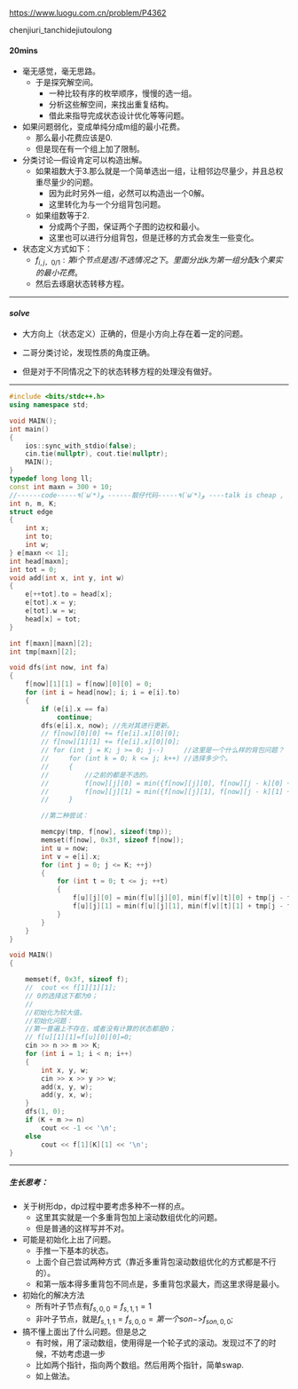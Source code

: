 https://www.luogu.com.cn/problem/P4362

chenjiuri_tanchidejiutoulong

#### 20mins

- 毫无感觉，毫无思路。
  - 于是探究解空间。
    - 一种比较有序的枚举顺序，慢慢的选一组。
    - 分析这些解空间，来找出重复结构。
    - 借此来指导完成状态设计优化等等问题。
- 如果问题弱化，变成单纯分成m组的最小花费。
  - 那么最小花费应该是0.
  - 但是现在有一个组上加了限制。
- 分类讨论—假设肯定可以构造出解。
  - 如果祖数大于3.那么就是一个简单选出一组，让相邻边尽量少，并且总权重尽量少的问题。
    - 因为此时另外一组，必然可以构造出一个0解。
    - 这里转化为与一个分组背包问题。
  - 如果组数等于2.
    - 分成两个子图，保证两个子图的边权和最小。
    - 这里也可以进行分组背包，但是迁移的方式会发生一些变化。
- 状态定义方式如下：
  - $f_{i,j，0/1}:第i个节点是选/不选情况之下。里面分出k为第一组分配k个果实的最小花费。$
  - 然后去琢磨状态转移方程。

----------

#### $solve$

- 大方向上（状态定义）正确的，但是小方向上存在着一定的问题。

- 二哥分类讨论，发现性质的角度正确。
- 但是对于不同情况之下的状态转移方程的处理没有做好。

-----

```cpp
#include <bits/stdc++.h>
using namespace std;

void MAIN();
int main()
{
    ios::sync_with_stdio(false);
    cin.tie(nullptr), cout.tie(nullptr);
    MAIN();
}
typedef long long ll;
const int maxn = 300 + 10;
//------code-----٩(ˊωˋ*)و ------靓仔代码-----٩(ˊωˋ*)و ----talk is cheap , show me the code--------
int n, m, K;
struct edge
{
    int x;
    int to;
    int w;
} e[maxn << 1];
int head[maxn];
int tot = 0;
void add(int x, int y, int w)
{
    e[++tot].to = head[x];
    e[tot].x = y;
    e[tot].w = w;
    head[x] = tot;
}

int f[maxn][maxn][2];
int tmp[maxn][2];

void dfs(int now, int fa)
{
    f[now][1][1] = f[now][0][0] = 0;
    for (int i = head[now]; i; i = e[i].to)
    {
        if (e[i].x == fa)
            continue;
        dfs(e[i].x, now); //先对其进行更新。
        // f[now][0][0] += f[e[i].x][0][0];
        // f[now][1][1] += f[e[i].x][0][0];
        // for (int j = K; j >= 0; j--)     //这里是一个什么样的背包问题？
        //     for (int k = 0; k <= j; k++) //选择多少个。
        //     {
        //         //之前的都是不选的。
        //         f[now][j][0] = min({f[now][j][0], f[now][j - k][0] + f[e[i].x][k][0] + (m == 2) * e[i].w, f[now][j - k][0] + f[e[i].x][k][1]});
        //         f[now][j][1] = min({f[now][j][1], f[now][j - k][1] + f[e[i].x][k][0], f[now][j - k][1] + f[e[i].x][k][1] + e[i].w});
        //     }

        //第二种尝试：

        memcpy(tmp, f[now], sizeof(tmp));
        memset(f[now], 0x3f, sizeof f[now]);
        int u = now;
        int v = e[i].x;
        for (int j = 0; j <= K; ++j)
        {
            for (int t = 0; t <= j; ++t)
            {
                f[u][j][0] = min(f[u][j][0], min(f[v][t][0] + tmp[j - t][0] + (m == 2) * e[i].w, f[v][t][1] + tmp[j - t][0]));
                f[u][j][1] = min(f[u][j][1], min(f[v][t][1] + tmp[j - t][1] + e[i].w, f[v][t][0] + tmp[j - t][1]));
            }
        }
    }
}

void MAIN()
{

    memset(f, 0x3f, sizeof f);
    //  cout << f[1][1][1];
    // 0的选择这下都为0；
    //
    //初始化为较大值。
    //初始化问题：
    //第一普遍上不存在，或者没有计算的状态都是0；
    // f[u][1][1]=f[u][0][0]=0;
    cin >> n >> m >> K;
    for (int i = 1; i < n; i++)
    {
        int x, y, w;
        cin >> x >> y >> w;
        add(x, y, w);
        add(y, x, w);
    }
    dfs(1, 0);
    if (K + m >= n)
        cout << -1 << '\n';
    else
        cout << f[1][K][1] << '\n';
}
```



---------

##### 生长思考：

- 关于树形dp，dp过程中要考虑多种不一样的点。
  - 这里其实就是一个多重背包加上滚动数组优化的问题。
  - 但是普通的这样写并不对。
- 可能是初始化上出了问题。
  - 手推一下基本的状态。
  - 上面个自己尝试两种方式（靠近多重背包滚动数组优化的方式都是不行的）。
  - 和第一版本得多重背包不同点是，多重背包求最大，而这里求得是最小。
- 初始化的解决方法
  - 所有叶子节点有$f_{s,0,0}=f_{s,1,1}=1$
  - 非叶子节点，就是$f_{s,1,1}=f_{s,0,0}=第一个son->$$f_{son,0,0}$;
- 搞不懂上面出了什么问题。但是总之
  - 有时候，用了滚动数组，使用得是一个轮子式的滚动。发现过不了的时候，不妨考虑退一步
  - 比如两个指针，指向两个数组。然后用两个指针，简单swap.
  - 如上做法。